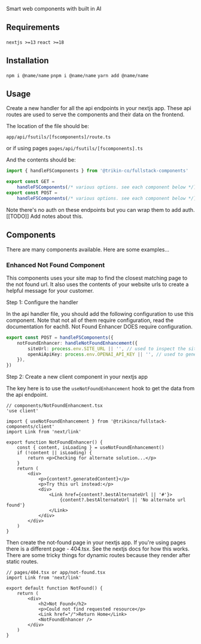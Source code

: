 Smart web components with built in AI

## Requirements

`nextjs >=13`
`react >=18`

## Installation

`npm i @name/name`
`pnpm i @name/name`
`yarn add @name/name`

## Usage

Create a new handler for all the api endpoints in your nextjs app. These api routes are used to serve the components and their data on the frontend.

The location of the file should be:

`app/api/fsutils/[fscomponents]/route.ts`

or if using pages
`pages/api/fsutils/[fscomponents].ts`

And the contents should be:

```ts
import { handleFSComponents } from '@trikin-co/fullstack-components'

export const GET =
	handleFSComponents(/* various options. see each component below */)
export const POST =
	handleFSComponents(/* various options. see each component below */)
```

Note there's no auth on these endpoints but you can wrap them to add auth. [[TODO]] Add notes about this.

## Components

There are many components available. Here are some examples...

### Enhanced Not Found Component

This components uses your site map to find the closest matching page to the not found url. It also uses the contents of your website urls to create a helpful message for your customer.

Step 1: Configure the handler

In the api handler file, you should add the following configuration
to use this component. Note that not all of them
require configuration, read the documentation for eachß. Not Found Enhancer DOES require configuration.

```ts
export const POST = handleFSComponents({
	notFoundEnhancer: handleNotFoundEnhancement({
		siteUrl: process.env.SITE_URL || '', // used to inspect the sitemap
		openAiApiKey: process.env.OPENAI_API_KEY || '', // used to generate the contents
	}),
})
```

Step 2: Create a new client component in your nextjs app

The key here is to use the `useNotFoundEnhancement` hook to get the data from the api endpoint.

```tsx
// components/NotFoundEnhancment.tsx
'use client'

import { useNotFoundEnhancement } from '@trikinco/fullstack-components/client'
import Link from 'next/link'

export function NotFoundEnhancer() {
	const { content, isLoading } = useNotFoundEnhancement()
	if (!content || isLoading) {
		return <p>Checking for alternate solution...</p>
	}
	return (
		<div>
			<p>{content?.generatedContent}</p>
			<p>Try this url instead:</p>
			<div>
				<Link href={content?.bestAlternateUrl || '#'}>
					{content?.bestAlternateUrl || 'No alternate url found'}
				</Link>
			</div>
		</div>
	)
}
```

Then create the not-found page in your nextjs app. If you're using pages there is a different page - 404.tsx. See the nextjs docs for how this works. There are some tricky things for dynamic routes because they render after static routes.

```tsx
// pages/404.tsx or app/not-found.tsx
import Link from 'next/link'

export default function NotFound() {
	return (
		<div>
			<h2>Not Found</h2>
			<p>Could not find requested resource</p>
			<Link href="/">Return Home</Link>
			<NotFoundEnhancer />
		</div>
	)
}
```

